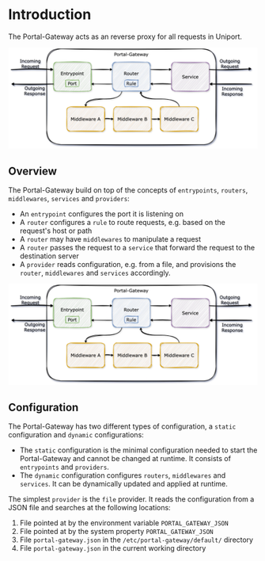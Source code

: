 # Introduction

The Portal-Gateway acts as an reverse proxy for all requests in Uniport.

![Concept Overview](data/Concept.png)

## Overview

The Portal-Gateway build on top of the concepts of `entrypoints`, `routers`, `middlewares`, `services` and `providers`:

* An `entrypoint` configures the port it is listening on
* A `router` configures a `rule` to route requests, e.g. based on the request's host or path
* A `router` may have `middlewares` to manipulate a request
* A `router` passes the request to a `service` that forward the request to the destination server
* A `provider` reads configuration, e.g. from a file, and provisions the `router`, `middlewares` and `services` accordingly.

![Concept](./docs/content/01-introduction/data/Concept.png)

## Configuration

The Portal-Gateway has two different types of configuration, a `static` configuration and `dynamic` configurations:

* The `static` configuration is the minimal configuration needed to start the Portal-Gateway and cannot be changed at runtime. It consists of `entrypoints` and `providers`.
* The `dynamic` configuration configures `routers`, `middlewares` and `services`. It can be dynamically updated and applied at runtime.

The simplest `provider` is the `file` provider. It reads the configuration from a JSON file and searches at the following locations:

1. File pointed at by the environment variable `PORTAL_GATEWAY_JSON`
2. File pointed at by the system property `PORTAL_GATEWAY_JSON`
3. File `portal-gateway.json` in the `/etc/portal-gateway/default/` directory
4. File `portal-gateway.json` in the current working directory
